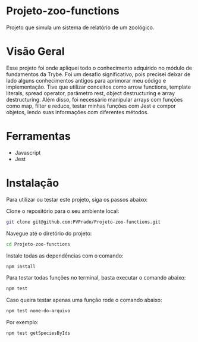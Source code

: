 # Projeto-zoo-functions

Projeto que simula um sistema de relatório de um zoológico.

# Visão Geral 

Esse projeto foi onde apliquei todo o conhecimento adquirido no módulo de fundamentos da Trybe. Foi um desafio significativo, pois precisei deixar de lado alguns conhecimentos antigos para aprimorar meu código e implementação. Tive que utilizar conceitos como arrow functions, template literals, spread operator, parâmetro rest, object destructuring e array destructuring. Além disso, foi necessário manipular arrays com funções como map, filter e reduce, testar minhas funções com Jest e compor objetos, lendo suas informações com diferentes métodos.

# Ferramentas

- Javascript
- Jest

# Instalação

Para utilizar ou testar este projeto, siga os passos abaixo:

Clone o repositório para o seu ambiente local:

```bash
git clone git@github.com:PVPrado/Projeto-zoo-functions.git
```

Navegue até o diretório do projeto:

```bash
cd Projeto-zoo-functions
```

Instale todas as dependências com o comando:

```bash
npm install
```

Para testar todas funções no terminal, basta executar o comando abaixo:

```bash
npm test
```

Caso queira testar apenas uma função rode o comando abaixo:

```bash
npm test nome-do-arquivo
```

Por exemplo:

```bash
npm test getSpeciesByIds
```


